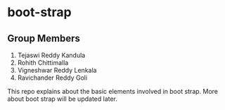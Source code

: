 # boot-strap
## Group Members

1. Tejaswi Reddy Kandula
2. Rohith Chittimalla
3. Vigneshwar Reddy Lenkala
4. Ravichander Reddy Goli

This repo explains about the basic elements involved in boot strap.
 More about boot strap will be updated later.
